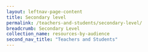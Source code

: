 ```yaml
---
layout: leftnav-page-content
title: Secondary level
permalink: /teachers-and-students/secondary-level/
breadcrumb: Secondary Level
collection_name: resources-by-audience
second_nav_title: "Teachers and Students"
---
```

